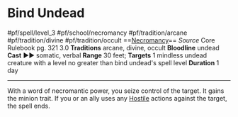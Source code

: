 # Bind Undead
#pf/spell/level_3 #pf/school/necromancy #pf/tradition/arcane #pf/tradition/divine #pf/tradition/occult
==[Necromancy](../../../Traits/Necromancy.md)==
*Source* Core Rulebook pg. 321 3.0
**Traditions** arcane, divine, occult
**Bloodline** undead
**Cast** ►► somatic, verbal
**Range** 30 feet; **Targets** 1 mindless undead creature with a level no greater than bind undead's spell level
**Duration** 1 day

---
With a word of necromantic power, you seize control of the target. It gains the minion trait. If you or an ally uses any [Hostile](../../../Conditions/Hostile.md) actions against the target, the spell ends.